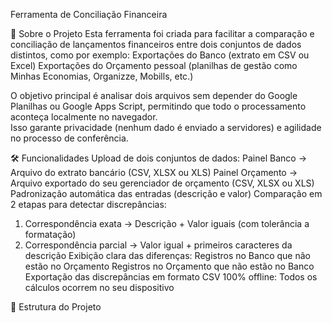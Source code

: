 Ferramenta de Conciliação Financeira


📌 Sobre o Projeto
Esta ferramenta foi criada para facilitar a comparação e conciliação de lançamentos financeiros entre dois conjuntos de dados distintos, como por exemplo:
Exportações do Banco (extrato em CSV ou Excel)
Exportações do Orçamento pessoal (planilhas de gestão como Minhas Economias, Organizze, Mobills, etc.)


O objetivo principal é analisar dois arquivos sem depender do Google Planilhas ou Google Apps Script, permitindo que todo o processamento aconteça localmente no navegador.  
Isso garante privacidade (nenhum dado é enviado a servidores) e agilidade no processo de conferência.


🛠 Funcionalidades
Upload de dois conjuntos de dados:
Painel Banco → Arquivo do extrato bancário (CSV, XLSX ou XLS)
Painel Orçamento → Arquivo exportado do seu gerenciador de orçamento (CSV, XLSX ou XLS)
Padronização automática das entradas (descrição e valor)
Comparação em 2 etapas para detectar discrepâncias:
1. Correspondência exata → Descrição + Valor iguais (com tolerância a formatação)
2. Correspondência parcial → Valor igual + primeiros caracteres da descrição
Exibição clara das diferenças:
Registros no Banco que não estão no Orçamento
Registros no Orçamento que não estão no Banco
Exportação das discrepâncias em formato CSV
100% offline: Todos os cálculos ocorrem no seu dispositivo


📂 Estrutura do Projeto
